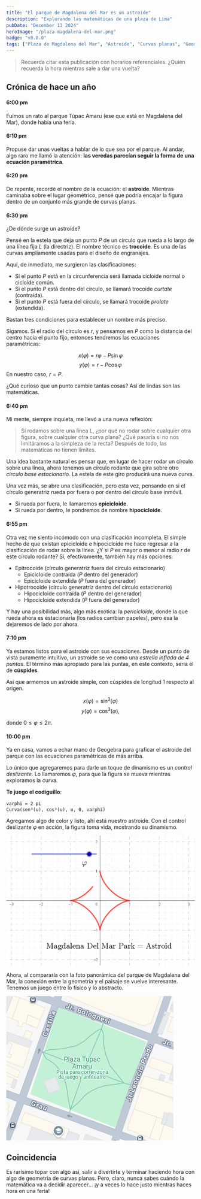 ```yaml
---
title: "El parque de Magdalena del Mar es un astroide"
description: "Explorando las matemáticas de una plaza de Lima"
pubDate: "December 13 2024"
heroImage: "/plaza-magdalena-del-mar.png"
badge: "v0.8.0"
tags: ["Plaza de Magdalena del Mar", "Astroide", "Curvas planas", "Geometría"]
---
```

<!-- Script - LaTex -->
<!-- <script async
  src="https://cdn.mathjax.org/mathjax/latest/MathJax.js?config=TeX-AMS-MML_HTMLorMML"
  type="text/javascript">
</script> -->
<script async type="text/javascript"
  src="https://cdnjs.cloudflare.com/ajax/libs/mathjax/2.7.0/MathJax.js?config=TeX-AMS_CHTML">
</script>
<script type="text/x-mathjax-config">
  MathJax.Hub.Config({
    tex2jax: {
      inlineMath: [['$','$'], ['\\(','\\)']],
      processEscapes: true},
      jax: ["input/TeX","input/MathML","input/AsciiMath","output/CommonHTML"],
      extensions: ["tex2jax.js","mml2jax.js","asciimath2jax.js","MathMenu.js","MathZoom.js","AssistiveMML.js", "[Contrib]/a11y/accessibility-menu.js"],
      TeX: {
      extensions: ["AMSmath.js","AMSsymbols.js","noErrors.js","noUndefined.js"],
      equationNumbers: {
      autoNumber: "AMS"
      }
    }
  });
</script>
<!-- Script - LaTex -->
> Recuerda citar esta publicación con horarios referenciales. ¿Quién recuerda la hora mientras sale a dar una vuelta?

## Crónica de hace un año

#### 6:00 pm

Fuimos un rato al parque Túpac Amaru (ese que está en Magdalena del Mar), donde había una feria.

#### 6:10 pm

Propuse dar unas vueltas a hablar de lo que sea por el parque. Al andar, algo raro me llamó la atención: **las veredas parecían seguir la forma de una ecuación paramétrica**.

#### 6:20 pm

De repente, recordé el nombre de la ecuación: el **astroide**. Mientras caminaba sobre el lugar geométrico, pensé que podría encajar la figura dentro de un conjunto más grande de curvas planas.

#### 6:30 pm

¿De dónde surge un astroide?

Pensé en la estela que deja un punto $P$ de un círculo que rueda a lo largo de una línea fija $L$ (la directriz). El nombre técnico es **trocoide**. Es una de las curvas ampliamente usadas para el diseño de engranajes.

Aquí, de inmediato, me surgieron las clasificaciones:

- Si el punto $P$ está en la circunferencia será llamada cicloide normal o cicloide común.
- Si el punto $P$ está dentro  del círculo, se llamará trocoide *curtate* (contraída).
- Si el punto $P$ está fuera del círculo, se llamará trocoide *prolate* (extendida).

Bastan tres condiciones para establecer un nombre más preciso.

Sigamos. Si el radio del círculo es $r$, y pensamos en $P$ como la distancia del centro hacia el punto fijo, entonces tendremos las ecuaciones paramétricas:

$$
x(\varphi)  =  r \varphi - P \sin \varphi
$$
$$
y(\varphi)  =  r - P \cos \varphi
$$
En nuestro caso, $r = P$.

¿Qué curioso que un punto cambie tantas cosas? Así de lindas son las matemáticas.

#### 6:40 pm

Mi mente, siempre inquieta, me llevó a una nueva reflexión:

> Si rodamos sobre una línea $L$, ¿por qué no rodar sobre cualquier otra figura, sobre cualquier otra curva plana? ¿Qué pasaría si no nos limitáramos a la simpleza de la recta? Después de todo, las matemáticas no tienen límites.

Una idea bastante natural es pensar que, en lugar de hacer rodar un círculo sobre una línea, ahora tenemos un círculo rodante que gira sobre otro *círculo base estacionario*. La estela de este giro producirá una nueva curva.

Una vez más, se abre una clasificación, pero esta vez, pensando en si el círculo generatriz rueda por fuera o por dentro del círculo base inmóvil.

- Si rueda por fuera, le llamaremos **epicicloide**.
- Si rueda por dentro, le pondremos de nombre **hipocicloide**.

#### 6:55 pm

Otra vez me siento incómodo con una clasificación incompleta. El simple hecho de que existan epicicloide e hipocicloide me hace regresar a la clasificación de rodar sobre la línea. ¿Y si $P$ es mayor o menor al radio $r$ de este círculo rodante? Sí, efectivamente, también hay más opciones:

- Epitrocoide (círculo generatriz fuera del círculo estacionario)
    -  Epicicloide contraída ($P$ dentro del generador)
    -  Epicicloide extendida ($P$ fuera del generador)
- Hipotrocoide (círculo generatriz dentro del círculo estacionario)
    - Hipocicloide contraída ($P$ dentro del generador)
    - Hipocicloide extendida ($P$ fuera del generador)

Y hay una posibilidad más, algo más exótica: la *pericicloide*, donde la que rueda ahora es estacionaria (los radios cambian papeles), pero esa la dejaremos de lado por ahora.

#### 7:10 pm

Ya estamos listos para el astroide con sus ecuaciones. Desde un punto de vista puramente intuitivo, un astroide se ve como una *estrella inflada de 4 puntas*. El término más apropiado para las puntas, en este contexto, sería el de **cúspides**.

Así que armemos un astroide simple, con cúspides de longitud $1$ respecto al origen.

$$
x(\varphi) = \sin ^3 (\varphi)
$$
$$
y(\varphi) = \cos ^3 (\varphi),
$$

donde $0 \leq \varphi \leq 2\pi.$

#### 10:00 pm

Ya en casa, vamos a echar mano de Geogebra para graficar el astroide del parque con las ecuaciones paramétricas de más arriba.

Lo único que agregaremos para darle un toque de dinamismo es un *control deslizante*. Lo llamaremos $\varphi$, para que la figura se mueva mientras exploramos la curva.

**Te juego el codiguillo**:

```
varphi = 2 pi
Curva(sen³(u), cos³(u), u, 0, varphi)
```
Agregamos algo de color y listo, ahí está nuestro astroide. Con el control deslizante $\varphi$ en acción, la figura toma vida, mostrando su dinamismo.

![Astroid by Edelve](public/post1.png)

Ahora, al compararla con la foto panorámica del parque de Magdalena del Mar, la conexión entre la geometría y el paisaje se vuelve interesante. Tenemos un juego entre lo físico y lo abstracto.

![Map of Magdalena Del Mar Park](public/post1-park.png)

##  Coincidencia

Es rarísimo topar con algo así, salir a divertirte y terminar haciendo hora con algo de geometría de curvas planas. Pero, claro, nunca sabes cuándo la matemática va a decidir aparecer… ¡y a veces lo hace justo mientras haces hora en una feria!
